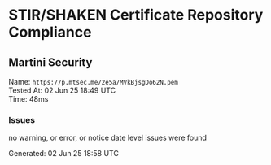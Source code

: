 # STIR/SHAKEN Certificate Repository Compliance

## Martini Security

Name: `https://p.mtsec.me/2e5a/MVkBjsgDo62N.pem`\
Tested At: 02 Jun 25 18:49 UTC\
Time: 48ms

### Issues

no warning, or error, or notice date level issues were found

Generated: 02 Jun 25 18:58 UTC